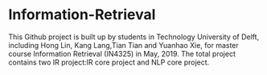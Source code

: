 # Information-Retrieval
This Github project is built up by students in Technology University of Delft, including Hong Lin, Kang Lang,Tian Tian and Yuanhao Xie, for master course Information Retrieval (IN4325) in May, 2019. The total project contains two IR project:IR core project and NLP core project.
